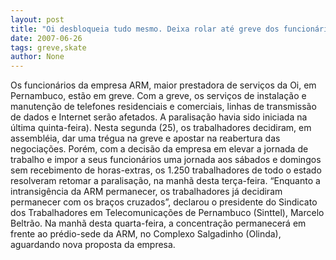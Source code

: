 ```yaml
---
layout: post
title: "Oi desbloqueia tudo mesmo. Deixa rolar até greve dos funcionários"
date: 2007-06-26
tags: greve,skate
author: None
---
```

Os funcion&aacute;rios da empresa ARM, maior prestadora de servi&ccedil;os da Oi, em Pernambuco, est&atilde;o em greve. Com a greve, os servi&ccedil;os de instala&ccedil;&atilde;o e manuten&ccedil;&atilde;o de telefones residenciais e comerciais, linhas de transmiss&atilde;o de dados e Internet ser&atilde;o afetados. 
A paralisa&ccedil;&atilde;o havia sido iniciada na &uacute;ltima quinta-feira). Nesta segunda (25), os trabalhadores decidiram, em assembl&eacute;ia, dar uma tr&eacute;gua na greve e apostar na reabertura das negocia&ccedil;&otilde;es. Por&eacute;m, com a decis&atilde;o da empresa em elevar a jornada de trabalho e impor a seus funcion&aacute;rios uma jornada aos s&aacute;bados e domingos sem recebimento de horas-extras, os 1.250 trabalhadores de todo o estado resolveram retomar a paralisa&ccedil;&atilde;o, na manh&atilde; desta ter&ccedil;a-feira.
&ldquo;Enquanto a intransig&ecirc;ncia da ARM permanecer, os trabalhadores j&aacute; decidiram permanecer com os bra&ccedil;os cruzados&rdquo;, declarou o presidente do Sindicato dos Trabalhadores em Telecomunica&ccedil;&otilde;es de Pernambuco (Sinttel), Marcelo Beltr&atilde;o. 
Na manh&atilde; desta quarta-feira, a concentra&ccedil;&atilde;o permanecer&aacute; em frente ao pr&eacute;dio-sede da ARM, no Complexo Salgadinho (Olinda), aguardando nova proposta da empresa. 